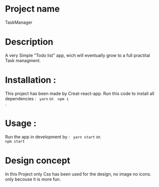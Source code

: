 # Project name 

TaskManager

# Description

A very Simple "Todo list" app, wich will eventually grow to a full practital Task managment.

# Installation :

This project has been made by Creat-react-app.
Run this code to install all dependencies :
<code> yarn</code>
or.
<code> npm i </code>.

# Usage :

Run the app in development by :
<code> yarn start</code>
or.
<code> npm start </code>

# Design concept
In this Project only Css has been used for the design, no image no icons.
only becouse it is more fun.

